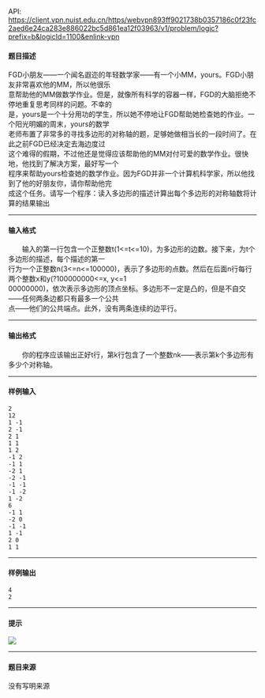 API: https://client.vpn.nuist.edu.cn/https/webvpn893ff9021738b0357186c0f23fc2aed6e24ca283e886022bc5d861ea12f03963/v1/problem/logic?prefix=b&logicId=1100&enlink-vpn

#### 题目描述

FGD小朋友——一个闻名遐迩的年轻数学家——有一个小MM，yours。FGD小朋友非常喜欢他的MM，所以他很乐  
意帮助他的MM做数学作业。但是，就像所有科学的容器一样，FGD的大脑拒绝不停地重复思考同样的问题。不幸的  
是，yours是一个十分用功的学生，所以她不停地让FGD帮助她检查她的作业。一个阳光明媚的周末，yours的数学  
老师布置了非常多的寻找多边形的对称轴的题，足够她做相当长的一段时间了。在此之前FGD已经决定去海边度过  
这个难得的假期，不过他还是觉得应该帮助他的MM对付可爱的数学作业。很快地，他找到了解决方案，最好写一个  
程序来帮助yours检查她的数学作业。因为FGD并非一个计算机科学家，所以他找到了他的好朋友你，请你帮助他完  
成这个任务。请写一个程序：读入多边形的描述计算出每个多边形的对称轴数将计算的结果输出

---

#### 输入格式

　　输入的第一行包含一个正整数t(1<=t<=10)，为多边形的边数。接下来，为t个多边形的描述，每个描述的第一  
行为一个正整数n(3<=n<=100000)，表示了多边形的点数。然后在后面n行每行两个整数x和y(?100000000<=x, y<=1  
00000000)，依次表示多边形的顶点坐标。多边形不一定是凸的，但是不自交——任何两条边都只有最多一个公共  
点——他们的公共端点。此外，没有两条连续的边平行。

---

#### 输出格式

　　你的程序应该输出正好t行，第k行包含了一个整数nk——表示第k个多边形有多少个对称轴。

---

#### 样例输入
```
2
12
1 -1
2 -1
2 1
1 1
1 2
-1 2
-1 1
-2 1
-2 -1
-1 -1
-1 -2
1 -2
6
-1 1
-2 0
-1 -1
1 -1
2 0
1 1

```

---

#### 样例输出
```
4
2
```

---

#### 提示

![](../file/1100_0.jpg)

---

#### 题目来源

没有写明来源